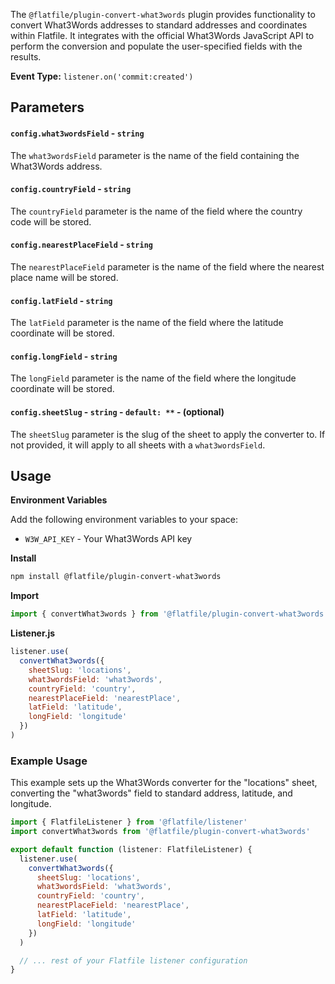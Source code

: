 <!-- START_INFOCARD -->

The `@flatfile/plugin-convert-what3words` plugin provides functionality to convert What3Words addresses to standard addresses and coordinates within Flatfile. It integrates with the official What3Words JavaScript API to perform the conversion and populate the user-specified fields with the results.

**Event Type:**
`listener.on('commit:created')`

<!-- END_INFOCARD -->

## Parameters

#### `config.what3wordsField` - `string`
The `what3wordsField` parameter is the name of the field containing the What3Words address.

#### `config.countryField` - `string`
The `countryField` parameter is the name of the field where the country code will be stored.

#### `config.nearestPlaceField` - `string`
The `nearestPlaceField` parameter is the name of the field where the nearest place name will be stored.

#### `config.latField` - `string`
The `latField` parameter is the name of the field where the latitude coordinate will be stored.

#### `config.longField` - `string`
The `longField` parameter is the name of the field where the longitude coordinate will be stored.

#### `config.sheetSlug` - `string` - `default: **` - (optional)
The `sheetSlug` parameter is the slug of the sheet to apply the converter to. If not provided, it will apply to all sheets with a `what3wordsField`.

## Usage

**Environment Variables**

Add the following environment variables to your space:

- `W3W_API_KEY` - Your What3Words API key

**Install**
```bash install
npm install @flatfile/plugin-convert-what3words
```

**Import**
```js
import { convertWhat3words } from '@flatfile/plugin-convert-what3words'
```

**Listener.js**
```js
listener.use(
  convertWhat3words({
    sheetSlug: 'locations',
    what3wordsField: 'what3words',
    countryField: 'country',
    nearestPlaceField: 'nearestPlace',
    latField: 'latitude',
    longField: 'longitude'
  })
)
```

### Example Usage

This example sets up the What3Words converter for the "locations" sheet, converting the "what3words" field to standard address, latitude, and longitude.

```javascript
import { FlatfileListener } from '@flatfile/listener'
import convertWhat3words from '@flatfile/plugin-convert-what3words'

export default function (listener: FlatfileListener) {
  listener.use(
    convertWhat3words({
      sheetSlug: 'locations',
      what3wordsField: 'what3words',
      countryField: 'country',
      nearestPlaceField: 'nearestPlace',
      latField: 'latitude',
      longField: 'longitude'
    })
  )

  // ... rest of your Flatfile listener configuration
}
```
